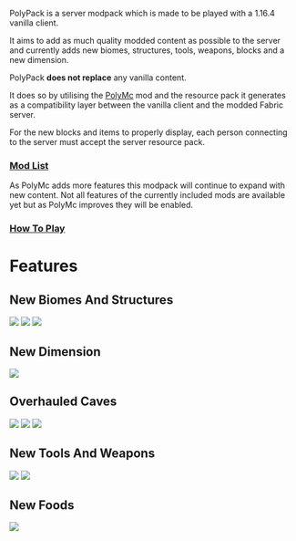 PolyPack is a server modpack which is made to be played with a 1.16.4 vanilla client.

It aims to add as much quality modded content as possible to the server and currently adds new biomes, structures, tools, weapons, blocks and a new dimension.

PolyPack **does not replace** any vanilla content.

It does so by utilising the [PolyMc](https://github.com/TheEpicBlock/PolyMc) mod and the resource pack it generates as a compatibility layer between the vanilla client and the modded Fabric server.

For the new blocks and items to properly display, each person connecting to the server must accept the server resource pack.

### [Mod List](https://github.com/TrueCP6/PolyPack/wiki/Mod-list)
As PolyMc adds more features this modpack will continue to expand with new content. Not all features of the currently included mods are available yet but as PolyMc improves they will be enabled.

### [How To Play](https://github.com/TrueCP6/PolyPack/wiki/How-To-Use)

# Features
## New Biomes And Structures
![](https://i.imgur.com/CebL22s.jpeg)
![](https://i.imgur.com/urvFdBT.jpeg)
![](https://i.imgur.com/driGKXk.png)

## New Dimension
![](https://i.imgur.com/DvYlADh.jpg)

## Overhauled Caves
![](https://i.imgur.com/U1cCvfV.png)
![](https://i.imgur.com/xhueu4B.jpeg)
![](https://i.imgur.com/Cj9K8j3.png)

## New Tools And Weapons
![](https://i.imgur.com/kiLRLmP.png)
![](https://i.imgur.com/d3gbpH9.png)

## New Foods
![](https://i.imgur.com/DIIujBG.png)